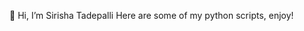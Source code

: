 👋 Hi, I’m Sirisha Tadepalli
Here are some of my python scripts, enjoy!


<!---
sirishatade/sirishatade is a ✨ special ✨ repository because its `README.md` (this file) appears on your GitHub profile.
You can click the Preview link to take a look at your changes.
--->
